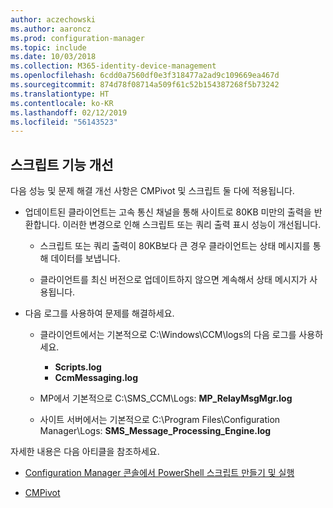 ```yaml
---
author: aczechowski
ms.author: aaroncz
ms.prod: configuration-manager
ms.topic: include
ms.date: 10/03/2018
ms.collection: M365-identity-device-management
ms.openlocfilehash: 6cdd0a7560df0e3f318477a2ad9c109669ea467d
ms.sourcegitcommit: 874d78f08714a509f61c52b154387268f5b73242
ms.translationtype: HT
ms.contentlocale: ko-KR
ms.lasthandoff: 02/12/2019
ms.locfileid: "56143523"
---
```

## <a name="bkmk_scripts"></a> 스크립트 기능 개선
<!--1358239-->

다음 성능 및 문제 해결 개선 사항은 CMPivot 및 스크립트 둘 다에 적용됩니다.

- 업데이트된 클라이언트는 고속 통신 채널을 통해 사이트로 80KB 미만의 출력을 반환합니다. 이러한 변경으로 인해 스크립트 또는 쿼리 출력 표시 성능이 개선됩니다.  

    - 스크립트 또는 쿼리 출력이 80KB보다 큰 경우 클라이언트는 상태 메시지를 통해 데이터를 보냅니다.  

    - 클라이언트를 최신 버전으로 업데이트하지 않으면 계속해서 상태 메시지가 사용됩니다.  

- 다음 로그를 사용하여 문제를 해결하세요.  

    - 클라이언트에서는 기본적으로 C:\Windows\CCM\logs의 다음 로그를 사용하세요.  
        - **Scripts.log**  
        - **CcmMessaging.log**  

    - MP에서 기본적으로 C:\SMS_CCM\Logs: **MP_RelayMsgMgr.log**  

    - 사이트 서버에서는 기본적으로 C:\Program Files\Configuration Manager\Logs: **SMS_Message_Processing_Engine.log**  


자세한 내용은 다음 아티클을 참조하세요.  

- [Configuration Manager 콘솔에서 PowerShell 스크립트 만들기 및 실행](/sccm/apps/deploy-use/create-deploy-scripts)  

- [CMPivot](/sccm/core/servers/manage/cmpivot)  


